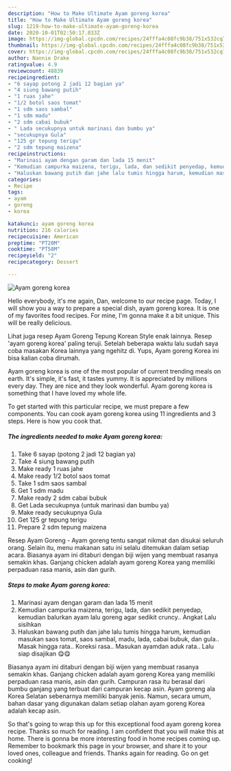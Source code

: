 ```yaml
---
description: "How to Make Ultimate Ayam goreng korea"
title: "How to Make Ultimate Ayam goreng korea"
slug: 1219-how-to-make-ultimate-ayam-goreng-korea
date: 2020-10-01T02:50:17.033Z
image: https://img-global.cpcdn.com/recipes/24fffa4c08fc9b38/751x532cq70/ayam-goreng-korea-foto-resep-utama.jpg
thumbnail: https://img-global.cpcdn.com/recipes/24fffa4c08fc9b38/751x532cq70/ayam-goreng-korea-foto-resep-utama.jpg
cover: https://img-global.cpcdn.com/recipes/24fffa4c08fc9b38/751x532cq70/ayam-goreng-korea-foto-resep-utama.jpg
author: Nannie Drake
ratingvalue: 4.9
reviewcount: 48839
recipeingredient:
- "6 sayap potong 2 jadi 12 bagian ya"
- "4 siung bawang putih"
- "1 ruas jahe"
- "1/2 botol saos tomat"
- "1 sdm saos sambal"
- "1 sdm madu"
- "2 sdm cabai bubuk"
- " Lada secukupnya untuk marinasi dan bumbu ya"
- "secukupnya Gula"
- "125 gr tepung terigu"
- "2 sdm tepung maizena"
recipeinstructions:
- "Marinasi ayam dengan garam dan lada 15 menit"
- "Kemudian campurka maizena, terigu, lada, dan sedikit penyedap, kemudian balurkan ayam lalu goreng agar sedikit cruncy.. Angkat Lalu sisihkan"
- "Haluskan bawang putih dan jahe lalu tumis hingga harum, kemudian masukan saos tomat, saos sambal, madu, lada, cabai bubuk, dan gula.. Masak hingga rata.. Koreksi rasa.. Masukan ayamdan aduk rata.. Lalu siap disajikan 😋😋"
categories:
- Recipe
tags:
- ayam
- goreng
- korea

katakunci: ayam goreng korea 
nutrition: 216 calories
recipecuisine: American
preptime: "PT20M"
cooktime: "PT58M"
recipeyield: "2"
recipecategory: Dessert

---
```



![Ayam goreng korea](https://img-global.cpcdn.com/recipes/24fffa4c08fc9b38/751x532cq70/ayam-goreng-korea-foto-resep-utama.jpg)

Hello everybody, it's me again, Dan, welcome to our recipe page. Today, I will show you a way to prepare a special dish, ayam goreng korea. It is one of my favorites food recipes. For mine, I'm gonna make it a bit unique. This will be really delicious.

Lihat juga resep Ayam Goreng Tepung Korean Style enak lainnya. Resep &#39;ayam goreng korea&#39; paling teruji. Setelah beberapa waktu lalu sudah saya coba masakan Korea lainnya yang ngehitz di. Yups, Ayam goreng Korea ini bisa kalian coba dirumah.

Ayam goreng korea is one of the most popular of current trending meals on earth. It's simple, it's fast, it tastes yummy. It is appreciated by millions every day. They are nice and they look wonderful. Ayam goreng korea is something that I have loved my whole life.


To get started with this particular recipe, we must prepare a few components. You can cook ayam goreng korea using 11 ingredients and 3 steps. Here is how you cook that.

<!--inarticleads1-->

##### The ingredients needed to make Ayam goreng korea:

1. Take 6 sayap (potong 2 jadi 12 bagian ya)
1. Take 4 siung bawang putih
1. Make ready 1 ruas jahe
1. Make ready 1/2 botol saos tomat
1. Take 1 sdm saos sambal
1. Get 1 sdm madu
1. Make ready 2 sdm cabai bubuk
1. Get  Lada secukupnya (untuk marinasi dan bumbu ya)
1. Make ready secukupnya Gula
1. Get 125 gr tepung terigu
1. Prepare 2 sdm tepung maizena


Resep Ayam Goreng - Ayam goreng tentu sangat nikmat dan disukai seluruh orang. Selain itu, menu makanan satu ini selalu ditemukan dalam setiap acara. Biasanya ayam ini ditaburi dengan biji wijen yang membuat rasanya semakin khas. Ganjang chicken adalah ayam goreng Korea yang memiliki perpaduan rasa manis, asin dan gurih. 

<!--inarticleads2-->

##### Steps to make Ayam goreng korea:

1. Marinasi ayam dengan garam dan lada 15 menit
1. Kemudian campurka maizena, terigu, lada, dan sedikit penyedap, kemudian balurkan ayam lalu goreng agar sedikit cruncy.. Angkat Lalu sisihkan
1. Haluskan bawang putih dan jahe lalu tumis hingga harum, kemudian masukan saos tomat, saos sambal, madu, lada, cabai bubuk, dan gula.. Masak hingga rata.. Koreksi rasa.. Masukan ayamdan aduk rata.. Lalu siap disajikan 😋😋


Biasanya ayam ini ditaburi dengan biji wijen yang membuat rasanya semakin khas. Ganjang chicken adalah ayam goreng Korea yang memiliki perpaduan rasa manis, asin dan gurih. Campuran rasa itu berasal dari bumbu ganjang yang terbuat dari campuran kecap asin. Ayam goreng ala Korea Selatan sebenarnya memiliki banyak jenis. Namun, secara umum, bahan dasar yang digunakan dalam setiap olahan ayam goreng Korea adalah kecap asin. 

So that's going to wrap this up for this exceptional food ayam goreng korea recipe. Thanks so much for reading. I am confident that you will make this at home. There is gonna be more interesting food in home recipes coming up. Remember to bookmark this page in your browser, and share it to your loved ones, colleague and friends. Thanks again for reading. Go on get cooking!
